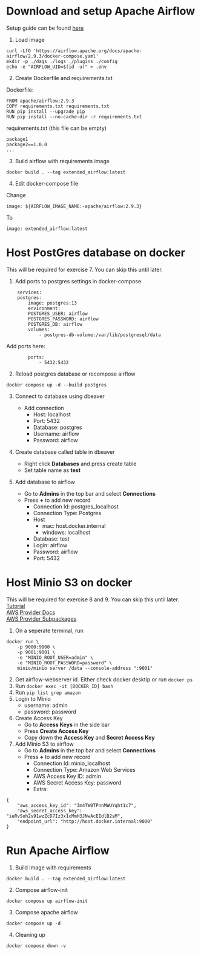 # Download and setup Apache Airflow
Setup guide can be found [here](https://airflow.apache.org/docs/apache-airflow/stable/howto/docker-compose/index.html)
1. Load image
>>>
    curl -LfO 'https://airflow.apache.org/docs/apache-airflow/2.9.3/docker-compose.yaml'
    mkdir -p ./dags ./logs ./plugins ./config
    echo -e "AIRFLOW_UID=$(id -u)" > .env
>>>

2. Create Dockerfile and requirements.txt

Dockerfile:
>>>
    FROM apache/airflow:2.9.3
    COPY requirements.txt requirements.txt
    RUN pip install --upgrade pip
    RUN pip install --no-cache-dir -r requirements.txt
>>>

requirements.txt (this file can be empty)
>>>
    package1
    package2==1.0.0
    ...
>>>

3. Build airflow with requirements image
>>>
    docker build . --tag extended_airflow:latest
>>>

4. Edit docker-compose file

Change
>>>
    image: ${AIRFLOW_IMAGE_NAME:-apache/airflow:2.9.3}
>>>

To
>>>
    image: extended_airflow:latest
>>>

# Host PostGres database on docker
This will be required for exercise 7. You can skip this until later.
1. Add ports to postgres settings in docker-compose
```
    services:
    postgres:
        image: postgres:13
        environment:
        POSTGRES_USER: airflow
        POSTGRES_PASSWORD: airflow
        POSTGRES_DB: airflow
        volumes:
            - postgres-db-volume:/var/lib/postgresql/data
```
Add ports here:
```
        ports:
            - 5432:5432
```
2. Reload postgres database or recompose airflow
>>>
    docker compose up -d --build postgres 
>>>

3. Connect to database using dbeaver
    - Add connection
        - Host: localhost
        - Port: 5432
        - Database: postgres
        - Username: airflow
        - Password: airflow

4. Create database called table in dbeaver
    - Right click **Databases** and press create table
    - Set table name as **test**

4. Add database to airflow
    - Go to **Admins** in the top bar and select **Connections**
    - Press **+** to add new record
        - Connection Id: postgres_localhost
        - Connection Type: Postgres
        - Host
            - mac: host.docker.internal
            - windows: localhost 
        - Database: test
        - Login: airflow
        - Password: airflow
        - Port: 5432

# Host Minio S3 on docker
This will be required for exercise 8 and 9. You can skip this until later. \
[Tutorial](https://collabnix.com/running-minio-using-docker-desktop-in-5-minutes/) \
[AWS Provider Docs](https://airflow.apache.org/docs/apache-airflow-providers-amazon/stable/index.html) \
[AWS Provider Subpackages](https://airflow.apache.org/docs/apache-airflow-providers-amazon/stable/_api/airflow/providers/amazon/index.html)

1. On a seperate terminal, run
>>>
    docker run \
        -p 9000:9000 \
        -p 9001:9001 \
        -e "MINIO_ROOT_USER=admin" \
        -e "MINIO_ROOT_PASSWORD=password" \
        minio/minio server /data --console-address ":9001" 
>>>

2. Get airflow-webserver id. Either check docker desktip or run `docker ps`
3. Run `docker exec -it [DOCKER_ID] bash`
4. Run `pip list grep amazon`
5. Login to Minio
    - username: admin
    - password: password
6. Create Access Key
    - Go to **Access Keys** in the side bar
    - Press **Create Access Key**
    - Copy down the **Access Key** and **Secret Access Key**
5. Add Minio S3 to airflow
    - Go to **Admins** in the top bar and select **Connections**
    - Press **+** to add new record
        - Connection Id: minio_localhost
        - Connection Type: Amazon Web Services
        - AWS Access Key ID: admin
        - AWS Secret Access Key: password
        - Extra: 
>>>
    {
        "aws_access_key_id": "3m4TW0TPnnMWUYqht1c7",
        "aws_secret_access_key": "ieRvSoh2s91wzZcD7Iz3x1cMmH3JNwAcEIdlB2sM",
        "endpoint_url": "http://host.docker.internal:9000"
    }
>>>

# Run Apache Airflow
1. Build Image with requirements
>>>
    docker build . --tag extended_airflow:latest
>>>

2. Compose airflow-init
>>>
    docker compose up airflow-init
>>>

3. Compose apache airflow
>>>
    docker compose up -d
>>>

4. Cleaning up
>>>
    docker compose down -v
>>>